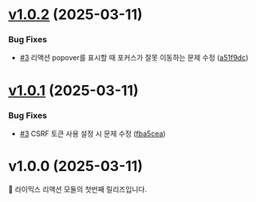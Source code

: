 # [v1.0.2](https://github.com/damoang-users/rx-da_reaction/compare/v1.0.1...v1.0.2) (2025-03-11)

### Bug Fixes

* [#3](https://github.com/damoang-users/rx-da_reaction/issues/3) 리액션 popover를 표시할 때 포커스가 잘못 이동하는 문제 수정 ([a51f9dc](https://github.com/damoang-users/rx-da_reaction/commit/a51f9dc7bf938726cb0c357ac952aee905b74574))

# [v1.0.1](https://github.com/damoang-users/rx-da_reaction/compare/v1.0.0...v1.0.1) (2025-03-11)

### Bug Fixes

* [#3](https://github.com/damoang-users/rx-da_reaction/issues/3) CSRF 토큰 사용 설정 시 문제 수정 ([fba5cea](https://github.com/damoang-users/rx-da_reaction/commit/fba5ceae394490a6ee72ac4d9b8af5f29a913def))

# v1.0.0 (2025-03-11)

🎉 라이믹스 리액션 모둘의 첫번째 릴리즈입니다.

